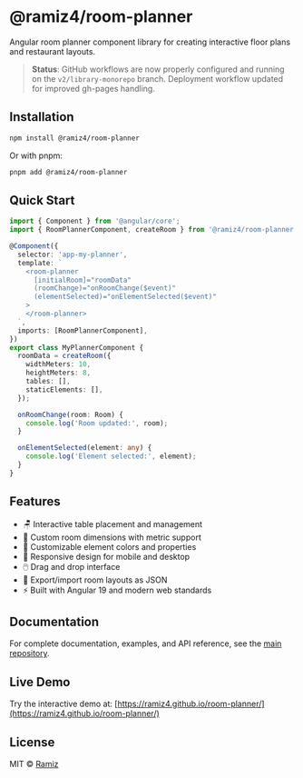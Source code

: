 # @ramiz4/room-planner

Angular room planner component library for creating interactive floor plans and restaurant layouts.

> **Status**: GitHub workflows are now properly configured and running on the `v2/library-monorepo` branch. Deployment workflow updated for improved gh-pages handling.

## Installation

```bash
npm install @ramiz4/room-planner
```

Or with pnpm:

```bash
pnpm add @ramiz4/room-planner
```

## Quick Start

```typescript
import { Component } from '@angular/core';
import { RoomPlannerComponent, createRoom } from '@ramiz4/room-planner';

@Component({
  selector: 'app-my-planner',
  template: `
    <room-planner
      [initialRoom]="roomData"
      (roomChange)="onRoomChange($event)"
      (elementSelected)="onElementSelected($event)"
    >
    </room-planner>
  `,
  imports: [RoomPlannerComponent],
})
export class MyPlannerComponent {
  roomData = createRoom({
    widthMeters: 10,
    heightMeters: 8,
    tables: [],
    staticElements: [],
  });

  onRoomChange(room: Room) {
    console.log('Room updated:', room);
  }

  onElementSelected(element: any) {
    console.log('Element selected:', element);
  }
}
```

## Features

- 🪑 Interactive table placement and management
- 📐 Custom room dimensions with metric support
- 🎨 Customizable element colors and properties
- 📱 Responsive design for mobile and desktop
- 🖱️ Drag and drop interface
- 💾 Export/import room layouts as JSON
- ⚡ Built with Angular 19 and modern web standards

## Documentation

For complete documentation, examples, and API reference, see the [main repository](https://github.com/ramiz4/room-planner).

## Live Demo

Try the interactive demo at: [https://ramiz4.github.io/room-planner/](https://ramiz4.github.io/room-planner/)

## License

MIT © [Ramiz](https://github.com/ramiz4)
